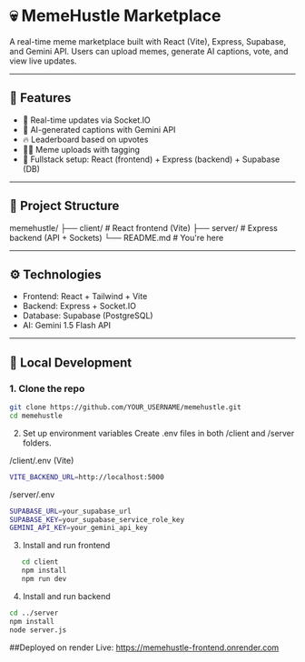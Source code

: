 # 💀 MemeHustle Marketplace

A real-time meme marketplace built with React (Vite), Express, Supabase, and Gemini API. Users can upload memes, generate AI captions, vote, and view live updates.

---

## 🧠 Features

- 🚀 Real-time updates via Socket.IO
- 🎯 AI-generated captions with Gemini API
- 🔥 Leaderboard based on upvotes
- 🧑‍🎨 Meme uploads with tagging
- 📡 Fullstack setup: React (frontend) + Express (backend) + Supabase (DB)

---

## 📁 Project Structure

memehustle/
├── client/ # React frontend (Vite)
├── server/ # Express backend (API + Sockets)
└── README.md # You're here

---

## ⚙️ Technologies

- Frontend: React + Tailwind + Vite
- Backend: Express + Socket.IO
- Database: Supabase (PostgreSQL)
- AI: Gemini 1.5 Flash API

---

## 🚀 Local Development

### 1. Clone the repo

```bash
git clone https://github.com/YOUR_USERNAME/memehustle.git
cd memehustle
```

2. Set up environment variables
   Create .env files in both /client and /server folders.

/client/.env (Vite)

```bash
VITE_BACKEND_URL=http://localhost:5000
```

/server/.env

```bash
SUPABASE_URL=your_supabase_url
SUPABASE_KEY=your_supabase_service_role_key
GEMINI_API_KEY=your_gemini_api_key
```

3. Install and run frontend

```bash
   cd client
   npm install
   npm run dev
```

4. Install and run backend

```bash
cd ../server
npm install
node server.js
```

##Deployed on render
Live: https://memehustle-frontend.onrender.com
